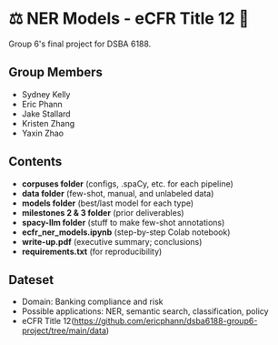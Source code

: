 # ⚖️ NER Models - eCFR Title 12 🏦

Group 6's final project for DSBA 6188.

## Group Members
- Sydney Kelly
- Eric Phann
- Jake Stallard
- Kristen Zhang
- Yaxin Zhao

## Contents
- __corpuses folder__ (configs, .spaCy, etc. for each pipeline)
- __data folder__ (few-shot, manual, and unlabeled data)
- __models folder__ (best/last model for each type)
- __milestones 2 & 3 folder__ (prior deliverables)
- __spacy-llm folder__ (stuff to make few-shot annotations)
- __ecfr_ner_models.ipynb__ (step-by-step Colab notebook)
- __write-up.pdf__ (executive summary; conclusions)
- __requirements.txt__ (for reproducibility)

## Dateset
- Domain: Banking compliance and risk
- Possible applications: NER, semantic search, classification, policy 
- eCFR Title 12(https://github.com/ericphann/dsba6188-group6-project/tree/main/data)